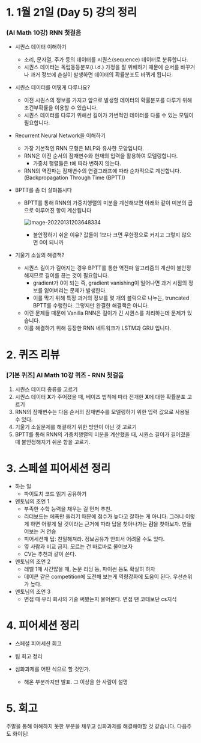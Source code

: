 # 1. 1월 21일 (Day 5) 강의 정리

### (AI Math 10강) RNN 첫걸음

- 시퀀스 데이터 이해하기

  - 소리, 문자열, 주가 등의 데이터를 시퀀스(sequence) 데이터로 분류합니다.
  - 시퀀스 데이터는 독립동등분포(i.i.d.) 가정을 잘 위배하기 때문에 순서를 바꾸거나 과거 정보에 손실이 발생하면 데이터의 확률분포도 바뀌게 됩니다.

- 시퀀스 데이터를 어떻게 다루나요?

  - 이전 시퀀스의 정보를 가지고 앞으로 발생할 데이터의 확률분포를 다루기 위해 조건부확률을 이용할 수 있습니다.
  - 시퀀스 데이터를 다루기 위해선 길이가 가변적인 데이터를 다룰 수 있는 모델이 필요합니다.

- Recurrent Neural Network을 이해하기

  - 가장 기본적인 RNN 모형은 MLP와 유사한 모양입니다.
  - RNN은 이전 순서의 잠재변수와 현재의 입력을 활용하여 모델링합니다.
    - 가중치 행렬들은 t에 따라 변하지 않는다.
  - RNN의 역전파는 잠재변수의 연결그래프에 따라 순차적으로 계산합니다. (Backpropagation Through Time (BPTT))

- BPTT를 좀 더 살펴봅시다

  - BPTT를 통해 RNN의 가중치행렬의 미분을 계산해보면 아래와 같이 미분의 곱으로 이루어진 항이 계산됩니다

    ![image-20220131203648334](https://user-images.githubusercontent.com/62732145/151791287-ccfd5b03-ffc9-4bb1-a7c2-ad08430b1984.png)

    - 불안정하기 쉬운 이유? 값들이 1보다 크면 무한정으로 커지고 그렇지 않으면 0이 되니까

- 기울기 소실의 해결책?

  - 시퀀스 길이가 길어지는 경우 BPTT를 통한 역전파 알고리즘의 계산이 불안정해지므로 길이를 끊는 것이 필요합니다.
    - gradient가 0이 되는 즉, gradient vanishing이 일어나면 과거 시점의 정보를 잃어버리는 문제가 발생한다.
    - 이를 막기 위해 특정 과거의 정보를 몇 개의 블럭으로 나누는, truncated BPTT를 수행한다. 그렇지만 완결한 해결책은 아니다.
  - 이런 문제들 때문에 Vanilla RNN은 길이가 긴 시퀀스를 처리하는데 문제가 있습니다.
  - 이를 해결하기 위해 등장한 RNN 네트워크가 LSTM과 GRU 입니다.

# 2. 퀴즈 리뷰

### [기본 퀴즈] AI Math 10강 퀴즈 - RNN 첫걸음

1. 시퀀스 데이터 종류를 고르기
2. 시퀀스 데이터 **X**가 주어졌을 때, 베이즈 법칙에 따라 전개한 **X**에 대한 확률분포 고르기
3. RNN의 잠재변수는 다음 순서의 잠재변수를 모델링하기 위한 입력 값으로 사용될 수 있다.
4. 기울기 소실문제를 해결하기 위한 방안이 아닌 것 고르기
5. BPTT를 통해 RNN의 가중치행렬의 미분을 계산했을 때, 시퀀스 길이가 길어졌을 때 불안정해지기 쉬운 항을 고르기.

# 3. 스페셜 피어세션 정리

- 하는 일
  - 파이토치 코드 읽기 공유하기 
- 멘토님의 조언 1
  - 부족한 수학 능력을 채우는 걸 먼저 추천.
  - 리더보드는 에폭만 돌리기 때문에 점수가 높다고 잘하는 게 아니다. 그러니 이렇게 하면 어떻게 될 것이라는 근거에 따라 답을 찾아나가는 **감**을 찾아보자. 만들어보는 거 연습
  - 피어세션때 팁: 친밀해져라. 정보공유가 안되서 어려울 수도 있다.
  - 옆 사람과 비교 금지. 모르는 건 바로바로 물어보자
  - CV는 추천과 같이 쓴다.
- 멘토님의 조언 2
  - 레벨 1때 시간많을 때, 논문 리딩 등, 파이썬 등도 확실히 하자
  - 데이콘 같은 competition에 도전해 보는게 역량강화에 도움이 된다. 우선순위가 높다.
- 멘토님의 조언 3
  - 면접 때 우리 회사의 기술 써봤는지 물어본다. 면접 땐 코테보단 cs지식

# 4. 피어세션 정리

- 스페셜 피어세션 회고

- 팀 회고 정리

- 심화과제를 어떤 식으로 할 것인가.
  -  해온 부분까지만 발표. 그 이상을 한 사람이 설명

# 5. 회고

주말을 통해 이해하지 못한 부분을 채우고 심화과제를 해결해야할 것 같습니다. 다음주도 화이팅!

